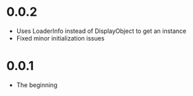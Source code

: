 # 0.0.2

* Uses LoaderInfo instead of DisplayObject to get an instance
* Fixed minor initialization issues

# 0.0.1

* The beginning